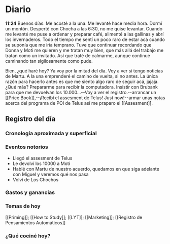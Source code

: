 # Diario
**11:24** Buenos días. Me acosté a la una. Me levanté hace media hora. Dormí un montón. Desperté con Chocha a las 6:30, no me quise levantar. Cuando me levanté me puse a ordenar y preparar café, alimenté a las gallinas y abrí los invernaderos. Todo el tiempo me sentí un poco raro de estar acá cuando se suponía que me iría temprano. Tuve que continuar recordando que Donna y Moti me quieren y me tratan muy bien, que más allá del trabajo me tratan como un invitado. Así que traté de calmarme, aunque continué caminando tan sigilosamente como pude.

Bien, ¿qué haré hoy? Ya voy por la mitad del día. Voy a ver si tengo noticias de Martu. A la una emprenderé el camino de vuelta, si no antes. La única razón para hacerlo antes es que me siento algo raro de seguir acá, jajaja. ¿Qué más? Prepararme para recibir la computadora. Insistir con Brubank para que me devuelvan los 10.000...--Voy a ver el registro.--arrancar un [[Price Book]],--¡Recibí el assesment de Telus! Just now!--armar unas notas acerca del programa de POI de Telus así me praparo el [[Assesment]].



## Registro del día

### Cronología aproximada y superficial

### Eventos notorios
- Llegó el assesment de Telus
- Le devolví los 10000 a Moti
- Hablé con Martu de nuestro acuerdo, quedamos en que siga adelante con Miguel y veremos qué nos pasa
- Volví de Los Chochos
### Gastos y ganancias

### Temas de hoy
[[Priming]]; [[How to Study]]; [[LYT]]; [[Marketing]]; [[Registro de Pensamientos Automáticos]]
### ¿Qué cociné hoy? 